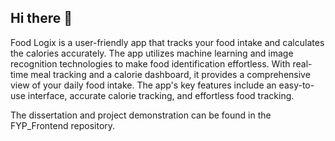 ## Hi there 👋
Food Logix is a user-friendly app that tracks your food intake and calculates the calories accurately. The app utilizes machine learning and image recognition technologies to make food identification effortless. With real-time meal tracking and a calorie dashboard, it provides a comprehensive view of your daily food intake. The app's key features include an easy-to-use interface, accurate calorie tracking, and effortless food tracking.

The dissertation and project demonstration can be found in the FYP_Frontend repository.
